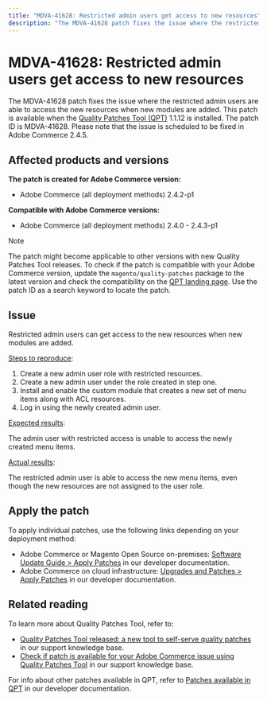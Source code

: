 ```yaml
---
title: "MDVA-41628: Restricted admin users get access to new resources"
description: "The MDVA-41628 patch fixes the issue where the restricted admin users are able to access the new resources when new modules are added. This patch is available when the [Quality Patches Tool (QPT)](/help/announcements/adobe-commerce-announcements/magento-quality-patches-released-new-tool-to-self-serve-quality-patches.md) 1.1.12 is installed. The patch ID is MDVA-41628. Please note that the issue is scheduled to be fixed in Adobe Commerce 2.4.5."
---
```


# MDVA-41628: Restricted admin users get access to new resources

The MDVA-41628 patch fixes the issue where the restricted admin users are able to access the new resources when new modules are added. This patch is available when the [Quality Patches Tool (QPT)](/help/announcements/adobe-commerce-announcements/magento-quality-patches-released-new-tool-to-self-serve-quality-patches.md) 1.1.12 is installed. The patch ID is MDVA-41628. Please note that the issue is scheduled to be fixed in Adobe Commerce 2.4.5.

## Affected products and versions

**The patch is created for Adobe Commerce version:**

* Adobe Commerce (all deployment methods) 2.4.2-p1

**Compatible with Adobe Commerce versions:**

* Adobe Commerce (all deployment methods) 2.4.0 - 2.4.3-p1

>[!NOTE]
>
>The patch might become applicable to other versions with new Quality Patches Tool releases. To check if the patch is compatible with your Adobe Commerce version, update the `magento/quality-patches` package to the latest version and check the compatibility on the [QPT landing page](https://devdocs.magento.com/quality-patches/tool.html#patch-grid). Use the patch ID as a search keyword to locate the patch.

## Issue

Restricted admin users can get access to the new resources when new modules are added.

<u>Steps to reproduce</u>:

1. Create a new admin user role with restricted resources.
1. Create a new admin user under the role created in step one.
1. Install and enable the custom module that creates a new set of menu items along with ACL resources.
1. Log in using the newly created admin user.

<u>Expected results</u>:

The admin user with restricted access is unable to access the newly created menu items.

<u>Actual results</u>:

The restricted admin user is able to access the new menu items, even though the new resources are not assigned to the user role.

## Apply the patch

To apply individual patches, use the following links depending on your deployment method:

* Adobe Commerce or Magento Open Source on-premises: [Software Update Guide > Apply Patches](https://devdocs.magento.com/guides/v2.4/comp-mgr/patching/mqp.html) in our developer documentation.
* Adobe Commerce on cloud infrastructure: [Upgrades and Patches > Apply Patches](https://devdocs.magento.com/cloud/project/project-patch.html) in our developer documentation.

## Related reading

To learn more about Quality Patches Tool, refer to:

* [Quality Patches Tool released: a new tool to self-serve quality patches](/help/announcements/adobe-commerce-announcements/magento-quality-patches-released-new-tool-to-self-serve-quality-patches.md) in our support knowledge base.
* [Check if patch is available for your Adobe Commerce issue using Quality Patches Tool](https://support.magento.com/hc/en-us/articles/360047125252) in our support knowledge base.

For info about other patches available in QPT, refer to [Patches available in QPT](https://devdocs.magento.com/quality-patches/tool.html#patch-grid) in our developer documentation.